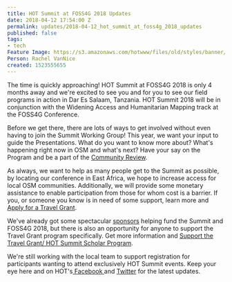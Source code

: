 ```yaml
---
title: HOT Summit at FOSS4G 2018 Updates
date: 2018-04-12 17:54:00 Z
permalink: updates/2018-04-12_hot_summit_at_foss4g_2018_updates
published: false
tags:
- tech
Feature Image: https://s3.amazonaws.com/hotwww/files/old/styles/banner/public/IMG_2897.JPG
Person: Rachel VanNice
created: 1523555655
---
```


The time is quickly approaching! HOT Summit at FOSS4G 2018 is only 4 months away and we're excited to see you and for you to see our field programs in action in Dar Es Salaam, Tanzania. HOT Summit 2018 will be in conjunction with the Widening Access and Humanitarian Mapping track at the FOSS4G Conference.

Before we get there, there are lots of ways to get involved without even having to join the Summit Working Group! This year, we want your input to guide the Presentations. What do you want to know more about? What's happening right now in OSM and what's next? Have your say on the Program and be a part of the <a href="http://community-review.foss4g.org/" target="_blank">Community Review</a>.

As always, we want to help as many people get to the Summit as possible, by locating our conference in East Africa, we hope to increase access for local OSM communities. Additionally, we will provide some monetary assistance to enable participation from those for whom cost is a barrier. If you, or someone you know is in need of some support, learn more and <a href="https://docs.google.com/forms/d/e/1FAIpQLSdrs_trEGG65wG71-GyvHCsaBO8eCzOSAbfLm9YFz_Dm7TaRg/viewform" target="_blank">Apply for a Travel Grant</a>.

We've already got some spectacular <a href="http://2018.foss4g.org/sponsoring.html" target="_blank">sponsors</a> helping fund the Summit and FOSS4G 2018, but there is also an opportunity for anyone to support the Travel Grant program specifically. Get more information and <a  href="https://www.paypal.com/donate/?token=qBHjV3iZK-T10vihKmrn0RkhhxtsBwMCCIrwuKXWr_6uxi9pB-aunpcp5btkSM_qkoEUEm&amp;country.x=US&amp;locale.x=US" target="_blank">Support the Travel Grant/ HOT Summit Scholar Program</a>.

We're still working with the local team to support registration for participants wanting to attend exclusively HOT Summit events. Keep your eye here and on HOT's<a href="https://www.facebook.com/hotosm" target="_blank"> Facebook </a>and <a href="http://twitter.com/hotosm" target="_blank">Twitter</a> for the latest updates.
